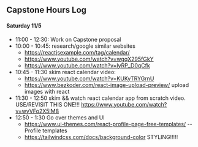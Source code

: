 ## Capstone Hours Log

#### Saturday 11/5
* 11:00 - 12:30: Work on Capstone proposal
* 10:00 - 10:45: research/google similar websites
  * https://reactjsexample.com/tag/calendar/ 
  * https://www.youtube.com/watch?v=wgqX295fGkY
  * https://www.youtube.com/watch?v=lyRP_D0qCfk
* 10:45 - 11:30 skim react calendar video: 
  * https://www.youtube.com/watch?v=KUKyTRYGrnU
  * https://www.bezkoder.com/react-image-upload-preview/ upload images with react
* 11:30 - 12:50 skim && watch react calendar app from scratch video. USE/REVISIT THIS ONE!!! https://www.youtube.com/watch?v=wyVFo2X5IM8 
* 12:50 - 1:30 Go over themes and UI 
  * https://www.ui-themes.com/react-profile-page-free-templates/ -- Profile templates
  * https://tailwindcss.com/docs/background-color STYLING!!!!!




